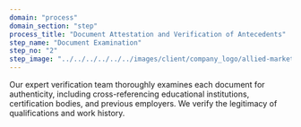 ```yaml
---
domain: "process"
domain_section: "step"
process_title: "Document Attestation and Verification of Antecedents"
step_name: "Document Examination"
step_no: "2"
step_image: "../../../../../../images/client/company_logo/allied-marketing.png"
---
```


Our expert verification team thoroughly examines each document for authenticity, including cross-referencing educational institutions, certification bodies, and previous employers. We verify the legitimacy of qualifications and work history.
